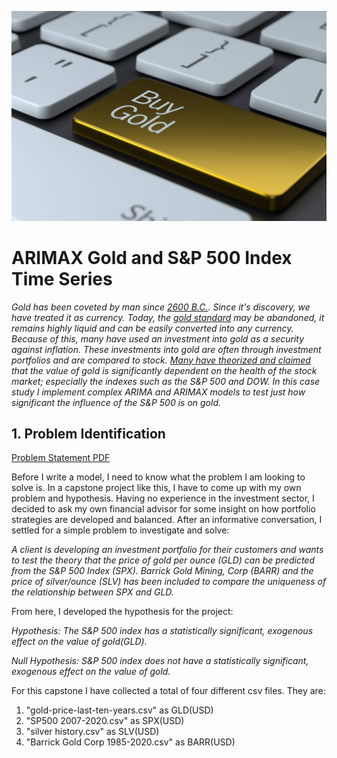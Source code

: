 ![cover image](https://github.com/Shane-McCallum/ARIMAX-Gold-and-S-P500-Time-Series/blob/master/2.%20README%20files/buy-gold-key-wo.jpg)

# ARIMAX Gold and S&P 500 Index Time Series

*Gold has been coveted by man since [2600 B.C.](https://nationwidecoins.com/how-was-gold-discovered/). Since it's discovery, we have treated it as currency. Today, the [gold standard](https://www.investopedia.com/ask/answers/09/gold-standard.asp) may be abandoned, it remains highly liquid and can be easily converted into any currency. Because of this, many have used an investment into gold as a security against inflation. These investments into gold are often through investment portfolios and are compared to stock. [Many have theorized and claimed](https://www.sunshineprofits.com/gold-silver/dictionary/gold-sp/) that the value of gold is significantly dependent on the health of the stock market; especially the indexes such as the S&P 500 and DOW. In this case study I implement complex ARIMA and ARIMAX models to test just how significant the influence of the S&P 500 is on gold.*

## 1. Problem Identification

[Problem Statement PDF](https://github.com/Shane-McCallum/ARIMAX-Gold-and-S-P500-Time-Series/blob/master/2.%20README%20files/Capstone%20Problem%20Statement%20%5BShane%20McCallum%5D.pptx.pdf)

Before I write a model, I need to know what the problem I am looking to solve is. In a capstone project like this, I have to come up with  my own problem and hypothesis. Having no experience in the investment sector, I decided to ask my own financial advisor for some insight on how portfolio strategies are developed and balanced. After an informative conversation, I settled for a simple problem to investigate and solve:

*A client is developing an investment portfolio for their customers and wants to test the theory that the price of gold per ounce (GLD) can be predicted from the S&P 500 Index (SPX). Barrick Gold Mining, Corp (BARR) and the price of silver/ounce (SLV) has been included to compare the uniqueness of the relationship between SPX and GLD.*

From here, I developed the hypothesis for the project:

*Hypothesis: The S&P 500 index has a statistically significant, exogenous effect on the value of gold(GLD).*

*Null Hypothesis: S&P 500 index does not have a statistically significant, exogenous effect on the value of gold.*

For this capstone I have collected a total of four different csv files. They are:
1. "gold-price-last-ten-years.csv" as GLD(USD)
2. "SP500 2007-2020.csv" as SPX(USD)
3. "silver history.csv" as SLV(USD)
4. "Barrick Gold Corp 1985-2020.csv" as BARR(USD)
